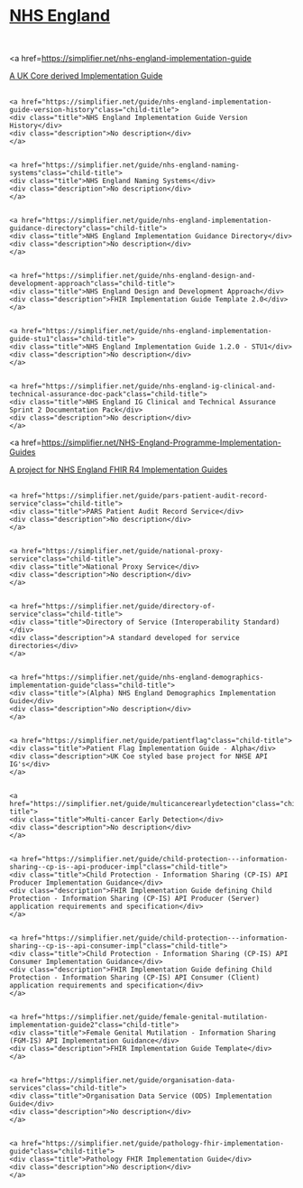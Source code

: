 

# <a href="https://simplifier.net/organization/nhsdigital">NHS England</a>

<br>

<a href=https://simplifier.net/nhs-england-implementation-guide<div class="container-nhs-pale-grey">

<a href=https://simplifier.net/nhs-england-implementation-guide class="project-banner">
<span class="description">A UK Core derived Implementation Guide</span>
</a>

</div>
<br>

<div class="project-container">
    

    <a href="https://simplifier.net/guide/nhs-england-implementation-guide-version-history"class="child-title">
    <div class="title">NHS England Implementation Guide Version History</div>
    <div class="description">No description</div>
    </a>
    

    <a href="https://simplifier.net/guide/nhs-england-naming-systems"class="child-title">
    <div class="title">NHS England Naming Systems</div>
    <div class="description">No description</div>
    </a>
    

    <a href="https://simplifier.net/guide/nhs-england-implementation-guidance-directory"class="child-title">
    <div class="title">NHS England Implementation Guidance Directory</div>
    <div class="description">No description</div>
    </a>
    

    <a href="https://simplifier.net/guide/nhs-england-design-and-development-approach"class="child-title">
    <div class="title">NHS England Design and Development Approach</div>
    <div class="description">FHIR Implementation Guide Template 2.0</div>
    </a>
    

    <a href="https://simplifier.net/guide/nhs-england-implementation-guide-stu1"class="child-title">
    <div class="title">NHS England Implementation Guide 1.2.0 - STU1</div>
    <div class="description">No description</div>
    </a>
    

    <a href="https://simplifier.net/guide/nhs-england-ig-clinical-and-technical-assurance-doc-pack"class="child-title">
    <div class="title">NHS England IG Clinical and Technical Assurance Sprint 2 Documentation Pack</div>
    <div class="description">No description</div>
    </a>
    
</div>



<a href=https://simplifier.net/NHS-England-Programme-Implementation-Guides<div class="container-nhs-pale-grey">

<a href=https://simplifier.net/NHS-England-Programme-Implementation-Guides class="project-banner">
<span class="description">A project for NHS England FHIR R4 Implementation Guides</span>
</a>

</div>
<br>

<div class="project-container">
    

    <a href="https://simplifier.net/guide/pars-patient-audit-record-service"class="child-title">
    <div class="title">PARS Patient Audit Record Service</div>
    <div class="description">No description</div>
    </a>
    

    <a href="https://simplifier.net/guide/national-proxy-service"class="child-title">
    <div class="title">National Proxy Service</div>
    <div class="description">No description</div>
    </a>
    

    <a href="https://simplifier.net/guide/directory-of-service"class="child-title">
    <div class="title">Directory of Service (Interoperability Standard)</div>
    <div class="description">A standard developed for service directories</div>
    </a>
    

    <a href="https://simplifier.net/guide/nhs-england-demographics-implementation-guide"class="child-title">
    <div class="title">(Alpha) NHS England Demographics Implementation Guide</div>
    <div class="description">No description</div>
    </a>
    

    <a href="https://simplifier.net/guide/patientflag"class="child-title">
    <div class="title">Patient Flag Implementation Guide - Alpha</div>
    <div class="description">UK Coe styled base project for NHSE API IG's</div>
    </a>
    

    <a href="https://simplifier.net/guide/multicancerearlydetection"class="child-title">
    <div class="title">Multi-cancer Early Detection</div>
    <div class="description">No description</div>
    </a>
    

    <a href="https://simplifier.net/guide/child-protection---information-sharing--cp-is--api-producer-impl"class="child-title">
    <div class="title">Child Protection - Information Sharing (CP-IS) API Producer Implementation Guidance</div>
    <div class="description">FHIR Implementation Guide defining Child Protection - Information Sharing (CP-IS) API Producer (Server) application requirements and specification</div>
    </a>
    

    <a href="https://simplifier.net/guide/child-protection---information-sharing--cp-is--api-consumer-impl"class="child-title">
    <div class="title">Child Protection - Information Sharing (CP-IS) API Consumer Implementation Guidance</div>
    <div class="description">FHIR Implementation Guide defining Child Protection - Information Sharing (CP-IS) API Consumer (Client) application requirements and specification</div>
    </a>
    

    <a href="https://simplifier.net/guide/female-genital-mutilation-implementation-guide2"class="child-title">
    <div class="title">Female Genital Mutilation - Information Sharing (FGM-IS) API Implementation Guidance</div>
    <div class="description">FHIR Implementation Guide Template</div>
    </a>
    

    <a href="https://simplifier.net/guide/organisation-data-services"class="child-title">
    <div class="title">Organisation Data Service (ODS) Implementation Guide</div>
    <div class="description">No description</div>
    </a>
    

    <a href="https://simplifier.net/guide/pathology-fhir-implementation-guide"class="child-title">
    <div class="title">Pathology FHIR Implementation Guide</div>
    <div class="description">No description</div>
    </a>
    
</div>


